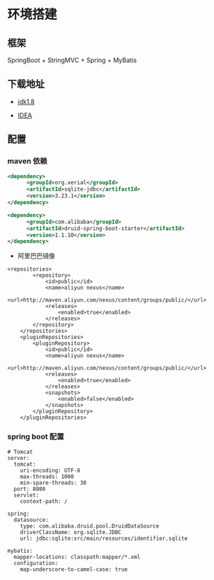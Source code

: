 # 环境搭建

## 框架
SpringBoot + StringMVC + Spring + MyBatis

## 下载地址
* [jdk1.8](https://www.oracle.com/technetwork/java/javase/downloads/jdk8-downloads-2133151.html)

* [IDEA](https://www.jetbrains.com/idea/download/#section=windows)

## 配置
### maven 依赖

```xml
<dependency>
      <groupId>org.xerial</groupId>
      <artifactId>sqlite-jdbc</artifactId>
      <version>3.23.1</version>
</dependency>

<dependency>
      <groupId>com.alibaba</groupId>
      <artifactId>druid-spring-boot-starter</artifactId>
      <version>1.1.10</version>
</dependency>
```

* 阿里巴巴镜像
```
<repositories>
        <repository>
            <id>public</id>
            <name>aliyun nexus</name>
            <url>http://maven.aliyun.com/nexus/content/groups/public/</url>
            <releases>
                <enabled>true</enabled>
            </releases>
        </repository>
    </repositories>
    <pluginRepositories>
        <pluginRepository>
            <id>public</id>
            <name>aliyun nexus</name>
            <url>http://maven.aliyun.com/nexus/content/groups/public/</url>
            <releases>
                <enabled>true</enabled>
            </releases>
            <snapshots>
                <enabled>false</enabled>
            </snapshots>
        </pluginRepository>
    </pluginRepositories>
```

### spring boot 配置
```
# Tomcat
server:
  tomcat:
    uri-encoding: UTF-8
    max-threads: 1000
    min-spare-threads: 30
  port: 8080
  servlet:
    context-path: /

spring:
  datasource:
    type: com.alibaba.druid.pool.DruidDataSource
    driverClassName: org.sqlite.JDBC
    url: jdbc:sqlite:src/main/resources/identifier.sqlite

mybatis:
  mapper-locations: classpath:mapper/*.xml
  configuration:
    map-underscore-to-camel-case: true
```